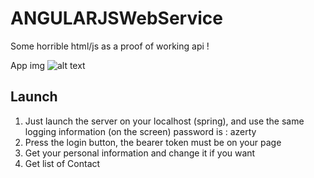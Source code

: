 # ANGULARJSWebService

Some horrible html/js as a proof of working api !

App img
![alt text][appimg]

[appimg]: https://image.noelshack.com/fichiers/2019/04/1/1548096318-capture-d-ecran-2019-01-21-a-19-42-44.png "App image"

## Launch

1. Just launch the server on your localhost (spring), and use the same logging information (on the screen) password is : azerty
2. Press the login button, the bearer token must be on your page
3. Get your personal information and change it if you want
4. Get list of Contact
